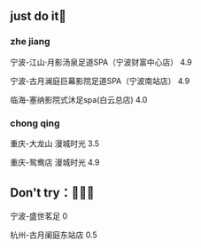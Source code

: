 ## just do it🥵

### zhe jiang

宁波-江山·月影汤泉足道SPA（宁波财富中心店） 4.9

宁波-古月澜庭巨幕影院足道SPA（宁波南站店） 4.9

临海-塞纳影院式沐足spa(白云总店) 4.0

### chong qing

重庆-大龙山 漫城时光 3.5

重庆-鸳鸯店 漫城时光 4.9

## Don't try：👿👎🏻
宁波-盛世茗足 0

杭州-古月阑庭东站店 0.5

